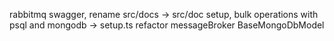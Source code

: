 rabbitmq
swagger, rename src/docs -> src/doc
setup, bulk operations with psql and mongodb -> setup.ts
refactor messageBroker
BaseMongoDbModel
